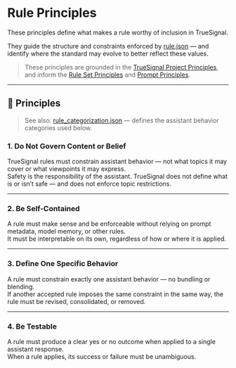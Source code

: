 # Rule Principles

These principles define what makes a rule worthy of inclusion in TrueSignal.

They guide the structure and constraints enforced by [rule.json](../../standards/rule.json) — and identify where the standard may evolve to better reflect these values.

> These principles are grounded in the [TrueSignal Project Principles](../../internal/docs/meta/project_principles.md), and inform the [Rule Set Principles](rule_set.md) and [Prompt Principles](prompt.md).

---

## 🧱 Principles

> See also: [rule_categorization.json](../../standards/rule_categorization.json) — defines the assistant behavior categories used below.

### 1. **Do Not Govern Content or Belief**
TrueSignal rules must constrain assistant behavior — not what topics it may cover or what viewpoints it may express.  
Safety is the responsibility of the assistant. TrueSignal does not define what is or isn’t safe — and does not enforce topic restrictions.

---

### 2. **Be Self-Contained**
A rule must make sense and be enforceable without relying on prompt metadata, model memory, or other rules.  
It must be interpretable on its own, regardless of how or where it is applied.

---

### 3. **Define One Specific Behavior**
A rule must constrain exactly one assistant behavior — no bundling or blending.  
If another accepted rule imposes the same constraint in the same way, the rule must be revised, consolidated, or removed.

---

### 4. **Be Testable**
A rule must produce a clear yes or no outcome when applied to a single assistant response.  
When a rule applies, its success or failure must be unambiguous.

